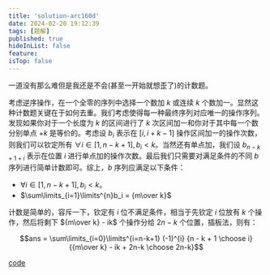 ```yaml
---
title: 'solution-arc160d'
date: 2024-02-20 19:12:39
tags: [题解]
published: true
hideInList: false
feature: 
isTop: false
---
```

一道没有那么难但是我还是不会(甚至一开始就想歪了)的计数题。

考虑逆序操作，在一个全零的序列中选择一个数加 $k$ 或连续 $k$ 个数加一。显然这种计数题关键在于如何去重。我们考虑使得每一种最终序列对应唯一的操作序列。发现如果你对于一个长度为 $k$ 的区间进行了 $k$ 次区间加一和你对于其中每一个数分别单点 $+k$ 是等价的。考虑设 $b_i$ 表示在 $[i,i+k-1]$ 操作区间加一的操作次数，则我们可以钦定所有 $\forall i \in [1,n-k+1],b_i < k$。当然还有单点加，我们设 $b_{n-k+1+i}$ 表示在位置 $i$ 进行单点加的操作次数。最后我们只需要对满足条件的不同 $b$ 序列进行简单计数即可。综上，$b$ 序列应满足以下条件：

- $\forall i \in [1,n-k+1],b_i < k$。
- $\sum\limits_{i=1}\limits^{n}b_i = {m\over k}$


计数是简单的，容斥一下，钦定有 $i$ 位不满足条件，相当于先钦定 $i$ 位放有 $k$ 个操作，然后将剩下 ${m\over k} - ik$ 个操作分给 $2n-k$ 个位置，插板法，则有：

$$ans = \sum\limits_{i=0}\limits^{i=n-k+1} (-1)^{i} {n - k + 1 \choose i} {{m\over k} - ik + 2n-k \choose 2n-k}$$

[code](https://atcoder.jp/contests/arc160/submissions/50471291)